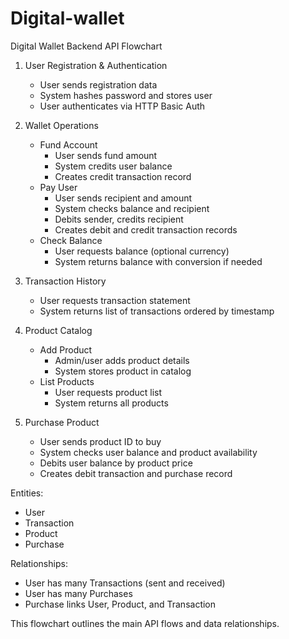 # Digital-wallet
Digital Wallet Backend API Flowchart

1. User Registration & Authentication
   - User sends registration data
   - System hashes password and stores user
   - User authenticates via HTTP Basic Auth

2. Wallet Operations
   - Fund Account
     * User sends fund amount
     * System credits user balance
     * Creates credit transaction record
   - Pay User
     * User sends recipient and amount
     * System checks balance and recipient
     * Debits sender, credits recipient
     * Creates debit and credit transaction records
   - Check Balance
     * User requests balance (optional currency)
     * System returns balance with conversion if needed

3. Transaction History
   - User requests transaction statement
   - System returns list of transactions ordered by timestamp

4. Product Catalog
   - Add Product
     * Admin/user adds product details
     * System stores product in catalog
   - List Products
     * User requests product list
     * System returns all products

5. Purchase Product
   - User sends product ID to buy
   - System checks user balance and product availability
   - Debits user balance by product price
   - Creates debit transaction and purchase record

Entities:
- User
- Transaction
- Product
- Purchase

Relationships:
- User has many Transactions (sent and received)
- User has many Purchases
- Purchase links User, Product, and Transaction

This flowchart outlines the main API flows and data relationships.
